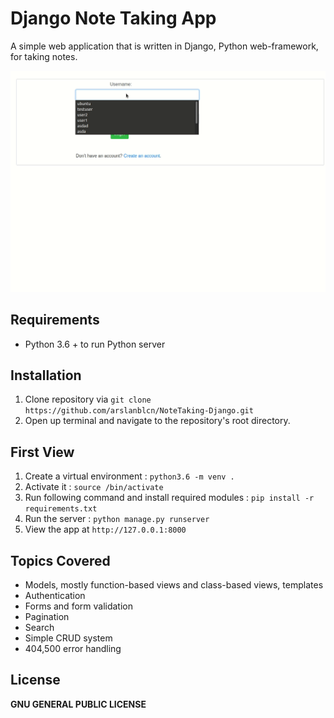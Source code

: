 # Django Note Taking App 
A simple web application that is written in Django, Python web-framework, for taking notes.

![Gif](todoapp.gif)

## Requirements

* Python 3.6 + to run Python server

## Installation

1. Clone repository via `git clone https://github.com/arslanblcn/NoteTaking-Django.git`
2. Open up terminal and navigate to the repository's root directory.


## First View

1. Create a virtual environment :  `python3.6 -m venv .`
2. Activate it : `source /bin/activate`
3. Run following command and install required modules : `pip install -r requirements.txt`
4. Run the server : `python manage.py runserver`
5. View the app at `http://127.0.0.1:8000`

## Topics Covered

* Models, mostly function-based views and class-based views, templates
* Authentication
* Forms and form validation
* Pagination
* Search
* Simple CRUD system
* 404,500 error handling

## License

**GNU GENERAL PUBLIC LICENSE**
